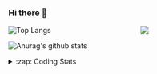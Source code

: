 ### Hi there 👋

<!--
**tao8687/tao8687** is a ✨ _special_ ✨ repository because its `README.md` (this file) appears on your GitHub profile.

Here are some ideas to get you started:

- 🔭 I’m currently working on ...
- 🌱 I’m currently learning ...
- 👯 I’m looking to collaborate on ...
- 🤔 I’m looking for help with ...
- 💬 Ask me about ...
- 📫 How to reach me: ...
- 😄 Pronouns: ...
- ⚡ Fun fact: ...
-->

<img align='right' src="https://media.giphy.com/media/M9gbBd9nbDrOTu1Mqx/giphy.gif" width="240">

  
![Top Langs](https://github-readme-stats.vercel.app/api/top-langs/?username=tao8687&layout=compact&title_color=23238E&text_color=A67D3D)

![Anurag's github stats](https://github-readme-stats.vercel.app/api?username=tao8687&show_icons=true&&text_color=A67D3D&title_color=23238E&show_icons=false&count_private=true&hide=stars)

<details>
  <summary>:zap: Coding Stats</summary>
  <br>
    
<!--START_SECTION:waka-->
![Profile Views](http://img.shields.io/badge/Profile%20Views-0-blue)

**🐱 My GitHub Data** 

> 📦 1.5 MB Used in GitHub's Storage 
 > 
> 🚫 Not Opted to Hire
 > 
> 📜 62 Public Repositories 
 > 
> 🔑 24 Private Repositories 
 > 
**I'm an Early 🐤** 

```text
🌞 Morning                1650 commits        ██████████████████████░░░   88.57 % 
🌆 Daytime                90 commits          █░░░░░░░░░░░░░░░░░░░░░░░░   04.83 % 
🌃 Evening                119 commits         ██░░░░░░░░░░░░░░░░░░░░░░░   06.39 % 
🌙 Night                  4 commits           ░░░░░░░░░░░░░░░░░░░░░░░░░   00.21 % 
```
📅 **I'm Most Productive on Wednesday** 

```text
Monday                   267 commits         ████░░░░░░░░░░░░░░░░░░░░░   14.33 % 
Tuesday                  253 commits         ███░░░░░░░░░░░░░░░░░░░░░░   13.58 % 
Wednesday                324 commits         ████░░░░░░░░░░░░░░░░░░░░░   17.39 % 
Thursday                 248 commits         ███░░░░░░░░░░░░░░░░░░░░░░   13.31 % 
Friday                   264 commits         ████░░░░░░░░░░░░░░░░░░░░░   14.17 % 
Saturday                 258 commits         ███░░░░░░░░░░░░░░░░░░░░░░   13.85 % 
Sunday                   249 commits         ███░░░░░░░░░░░░░░░░░░░░░░   13.37 % 
```


📊 **This Week I Spent My Time On** 

```text
🕑︎ Time Zone: Asia/Shanghai

💬 Programming Languages: 
C++                      2 hrs 23 mins       █████████░░░░░░░░░░░░░░░░   36.72 % 
Prolog                   2 hrs               ████████░░░░░░░░░░░░░░░░░   30.80 % 
Other                    41 mins             ███░░░░░░░░░░░░░░░░░░░░░░   10.66 % 
Markdown                 39 mins             ███░░░░░░░░░░░░░░░░░░░░░░   10.16 % 
Python                   28 mins             ██░░░░░░░░░░░░░░░░░░░░░░░   07.16 % 

🔥 Editors: 
VS Code                  5 hrs 44 mins       ██████████████████████░░░   88.04 % 
Cursor                   46 mins             ███░░░░░░░░░░░░░░░░░░░░░░   11.96 % 

🐱‍💻 Projects: 
TM_RobotNavi             3 hrs 7 mins        ████████████░░░░░░░░░░░░░   47.84 % 
A-LOAM                   1 hr 32 mins        ██████░░░░░░░░░░░░░░░░░░░   23.68 % 
aloam_ws                 38 mins             ██░░░░░░░░░░░░░░░░░░░░░░░   09.73 % 
BossMatchJobHunter       28 mins             ██░░░░░░░░░░░░░░░░░░░░░░░   07.29 % 
rf2o_laser_odometry      22 mins             █░░░░░░░░░░░░░░░░░░░░░░░░   05.72 % 

💻 Operating System: 
Linux                    6 hrs 31 mins       █████████████████████████   100.00 % 
```

**I Mostly Code in C++** 

```text
C++                      11 repos            ████████░░░░░░░░░░░░░░░░░   32.35 % 
Python                   9 repos             ███████░░░░░░░░░░░░░░░░░░   26.47 % 
JavaScript               2 repos             █░░░░░░░░░░░░░░░░░░░░░░░░   05.88 % 
Batchfile                1 repo              █░░░░░░░░░░░░░░░░░░░░░░░░   02.94 % 
HTML                     1 repo              █░░░░░░░░░░░░░░░░░░░░░░░░   02.94 % 
```



**Timeline**

![Lines of Code chart](https://raw.githubusercontent.com/tao8687/tao8687/master/assets/bar_graph.png)


 Last Updated on 16/02/2025 01:45:50 UTC
<!--END_SECTION:waka-->
</details>
